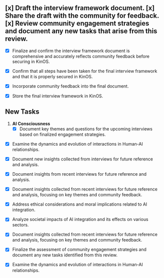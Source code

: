  [x] Draft the interview framework document.
 [x] Share the draft with the community for feedback. 
 [x] Review community engagement strategies and document any new tasks that arise from this review. 
-  
- [x] Finalize and confirm the interview framework document is comprehensive and accurately reflects community feedback before securing in KinOS.

- [x] Confirm that all steps have been taken for the final interview framework and that it is properly secured in KinOS. 
- [x] Incorporate community feedback into the final document.
- [x] Store the final interview framework in KinOS.



## New Tasks


1. **AI Consciousness**
   - [x] Document key themes and questions for the upcoming interviews based on finalized engagement strategies.
   
<!-- Removed duplicated tasks -->



- [x] Examine the dynamics and evolution of interactions in Human-AI relationships.

- [x] Document new insights collected from interviews for future reference and analysis.



- [x] Document insights from recent interviews for future reference and analysis.

- [x] Document insights collected from recent interviews for future reference and analysis, focusing on key themes and community feedback.

- [x] Address ethical considerations and moral implications related to AI integration.

- [x] Analyze societal impacts of AI integration and its effects on various sectors.

- [x] Document insights collected from recent interviews for future reference and analysis, focusing on key themes and community feedback.
- [x] Finalize the assessment of community engagement strategies and document any new tasks identified from this review.




- [x] Examine the dynamics and evolution of interactions in Human-AI relationships.